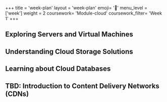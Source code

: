 +++
title = 'week-plan'
layout = 'week-plan'
emoji= '📝'
menu_level = ['week']
weight = 2
coursework= 'Module-cloud'
coursework_filter= 'Week 1'
+++

## Exploring Servers and Virtual Machines

## Understanding Cloud Storage Solutions

## Learning about Cloud Databases

## TBD: Introduction to Content Delivery Networks (CDNs)
